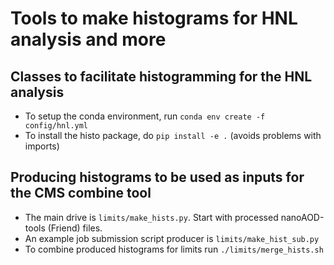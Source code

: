 # Tools to make histograms for HNL analysis and more

## Classes to facilitate histogramming for the HNL analysis

* To setup the conda environment, run ```conda env create -f config/hnl.yml```
* To install the histo package, do ```pip install -e .``` (avoids problems with imports)

## Producing histograms to be used as inputs for the CMS combine tool
* The main drive is ```limits/make_hists.py```. Start with processed nanoAOD-tools (Friend) files.
* An example job submission script producer is ```limits/make_hist_sub.py```
* To combine produced histograms for limits run ```./limits/merge_hists.sh```